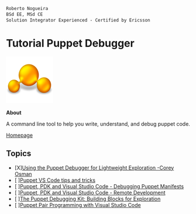 ```
Roberto Nogueira  
BSd EE, MSd CE
Solution Integrator Experienced - Certified by Ericsson
```

# Tutorial Puppet Debugger

![tutorial image](images/tutorial.png)

**About**

A command line tool to help you write, understand, and debug puppet code.

[Homepage](https://www.puppet-debugger.com)

## Topics

* [X][Using the Puppet Debugger for Lightweight Exploration -Corey Osman](https://www.youtube.com/watch?v=VVr4rU_9A_w)
* [ ][Puppet VS Code tips and tricks](https://www.youtube.com/watch?v=RT_e7kCyCH8)
* [ ][Puppet, PDK and Visual Studio Code - Debugging Puppet Manifests](https://www.youtube.com/watch?v=pva4XG5MsW4)
* [ ][Puppet, PDK and Visual Studio Code - Remote Development](https://www.youtube.com/watch?v=1eG56vhhUW8&t=302s)
* [ ][The Puppet Debugging Kit: Building Blocks for Exploration](https://www.youtube.com/watch?v=lk5_7sifWkI)
* [ ][Puppet Pair Programming with Visual Studio Code](https://www.youtube.com/watch?v=j3o-U1c_dXs&t=1428s)
